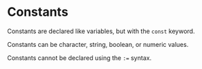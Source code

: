 # Constants

Constants are declared like variables, but with the `const` keyword.

Constants can be character, string, boolean, or numeric values.

Constants cannot be declared using the `:=` syntax.
